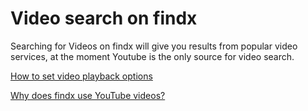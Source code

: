 # Video search on findx

Searching for Videos on findx will give you results from popular video services, at the moment Youtube is the only source for video search.

[How to set video playback options](/features/video-playback)

[Why does findx use YouTube videos?](/faq/why-youtube) 



